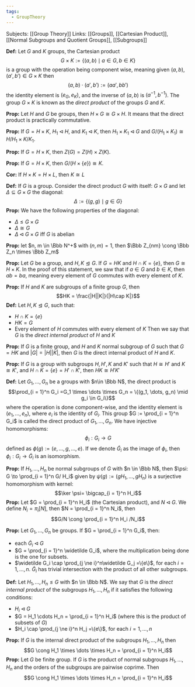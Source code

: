 ```yaml
---
tags:
  - GroupTheory
---
```

Subjects: [[Group Theory]]
Links: [[Groups]], [[Cartesian Product]], [[Normal Subgroups and Quotient Groups]], [[Subgroups]]

**Def:** Let $G$ and $K$ groups, the Cartesian product $$G \times K := \{(a, b) \mid a \in G, b \in K\}$$is a group with the operation being component wise, meaning given $(a, b), (a', b') \in G \times K$ then $$(a, b)\cdot (a', b'):= (aa', bb') $$the identity element is $(e_G, e_K)$, and the inverse of $(a, b)$ is $(a^{-1}, b^{-1})$. The group $G \times K$ is known as the *direct product* of the groups $G$ and $K$.

**Prop:** Let $H$ and $G$ be groups, then $H \times G \cong G \times H$. It means that the direct product is practically commutative. 

**Prop:** If $G = H \times K$, $H_1 \triangleleft H$, and $K_1 \triangleleft K$, then $H_1 \times K_1 \triangleleft G$ and $G/(H_1 \times K_1) \cong H/H_1 \times K/K_1$. 

**Prop:** If $G = H \times K$, then $Z(G) = Z(H) \times Z(K)$. 

**Prop:** If $G = H \times K$, then $G/(H \times \{e\}) \cong K$.

**Cor:** If $H \times K = H \times L$, then $K \cong L$

**Def:** If $G$ is a group. Consider the direct product $G$ with itself: $G \times G$ and let $\Delta \subseteq G \times G$ the diagonal: $$\Delta := \{(g, g) \mid g\in G\}$$
**Prop:** We have the following properties of the diagonal:
- $\Delta \le G \times G$
- $\Delta \cong G$ 
- $\Delta \triangleleft G\times G$ iff $G$ is abelian

**Prop:** let $n, m \in \Bbb N^+$ with $(n, m) = 1$, then $\Bbb Z_{nm} \cong \Bbb Z_n \times \Bbb Z_m$

**Prop:** Let $G$ be a group, and $H, K \trianglelefteq G$. If $G = HK$ and $H \cap K = \{e\}$, then $G \cong H \times K$. In the proof of this statement, we saw that if $a\in G$ and $b\in K$, then $ab = ba$, meaning every element of $G$ commutes with every element of $K$.

**Prop:** If $H$ and $K$ are subgroups of a finite group $G$, then $$HK = \frac{|H||K|}{|H\cap K|}$$
**Def:** Let $H, K\trianglelefteq G$, such that:
- $H \cap K = \{e\}$
- $HK = G$
- Every element of $H$ commutes with every element of $K$
Then we say that $G$ is the *direct internal product* of $H$ and $K$

**Prop:** If $G$ is a finite group, and $H$ and $K$ normal subgroup of $G$ such that $G = HK$ and $|G| = |H| |K|$, then $G$ is the direct internal product of $H$ and $K$.

**Prop:** If $G$ is a group with subgroups $H, H', K$ and $K'$ such that $H \cong H'$ and $K \cong K'$, and $H \cap K = \{e\} = H' \cap K'$, then $HK \cong H'K'$ 

**Def:** Let $G_1, \dots, G_n$ be a groups with $n\in \Bbb N$, the direct product is $$\prod_{i = 1}^n G_i =G_1 \times \dots \times G_n = \{(g_1, \dots, g_n) \mid g_i \in G_i\}$$where the operation is done component-wise, and the identity element is $(e_1, \dots, e_n)$, where $e_i$ is the identity of $G_i$. This group $G :=  \prod_{i = 1}^n G_i$ is called the direct product of $G_1, \dots, G_n$. We have injective homomorphisms: $$\phi_i: G_i \to G$$defined as $\phi(g):= (e, \dots, g, \dots, e)$. If we denote $\widetilde G_i$ as the image of $\phi_i$, then $\phi_i: G_i \to \widetilde G_i$ is an isomorphism. 

**Prop:** If $H_1, \dots, H_n$ be normal subgroups of $G$ with $n \in \Bbb N$, then $\psi: G \to \prod_{i = 1}^n G/ H_i$ given by $\psi(g) := (gH_1, \dots, gH_n)$ is a surjective homomorphism with kernel: $$\ker \psi= \bigcap_{i = 1}^n H_i$$
**Prop:** Let $G = \prod_{i = 1}^n H_i$ (the Cartesian product), and $N \triangleleft G$. We define $N_i = \pi_i[N]$, then $N = \prod_{i = 1}^n N_i$, then $$G/N \cong \prod_{i = 1}^n H_i /N_i$$

**Prop:** Let $G_1, \dots, G_n$ be groups. If $G = \prod_{i = 1}^n G_i$, then:
- each $\widetilde G_i \triangleleft G$ 
- $G = \prod_{i = 1}^n \widetilde G_i$, where the multiplication being done is the one for subsets. 
- $\widetilde G_i \cap \prod_{j \ne i}^n\widetilde  G_j =\{e\}$, for each $i= 1, \dots, n$. $\widetilde G_i$ has trivial intersection with the product of all other subgroups. 

**Def:** Let $H_1, \dots, H_n \le G$ with $n \in \Bbb N$. We say that $G$ is the *direct internal product* of the subgroups $H_1, \dots, H_n$ if  it satisfies the following conditions:
- $H_i \triangleleft G$ 
- $G = H_1 \cdots H_n = \prod_{i = 1}^n H_i$ (where this is the product of subsets of $G$)
- $H_i \cap \prod_{j \ne i}^n H_j =\{e\}$, for each $i = 1, \dots, n$

**Prop:** If $G$ is the internal direct product of the subgroups $H_1, \dots, H_n$ then $$G \cong H_1 \times \dots \times H_n = \prod_{i = 1}^n H_i$$
**Prop:** Let $G$ be finite group. If $G$ is the product of normal subgroups $H_1, \dots, H_n$ and the orders of the subgroups are pairwise coprime. Then $$G \cong H_1 \times \dots \times H_n = \prod_{i = 1}^n H_i$$
